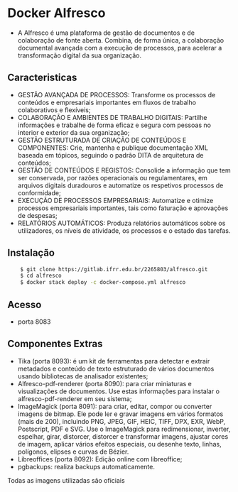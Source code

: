 # Docker Alfresco
- A Alfresco é uma plataforma de gestão de documentos e de colaboração de fonte aberta. Combina, de forma única, a colaboração documental avançada com a execução de processos, para acelerar a transformação digital da sua organização.

## Caracteristicas
- GESTÃO AVANÇADA DE PROCESSOS: Transforme os processos de conteúdos e empresariais importantes em fluxos de trabalho colaborativos e flexíveis;
- COLABORAÇÃO E AMBIENTES DE TRABALHO DIGITAIS: Partilhe informações e trabalhe de forma eficaz e segura com pessoas no interior e exterior da sua organização;
- GESTÃO ESTRUTURADA DE CRIAÇÃO DE CONTEÚDOS E COMPONENTES: Crie, mantenha e publique documentação XML baseada em tópicos, seguindo o padrão DITA de arquitetura de conteúdos;
- GESTÃO DE CONTEÚDOS E REGISTOS: Consolide a informação que tem ser conservada, por razões operacionais ou regulamentares, em arquivos digitais duradouros e automatize os respetivos processos de conformidade;
- EXECUÇÃO DE PROCESSOS EMPRESARIAIS: Automatize e otimize processos empresariais importantes, tais como faturação e aprovações de despesas;
- RELATÓRIOS AUTOMÁTICOS: Produza relatórios automáticos sobre os utilizadores, os níveis de atividade, os processos e o estado das tarefas.

## Instalação

```sh     
    $ git clone https://gitlab.ifrr.edu.br/2265803/alfresco.git
    $ cd alfresco
    $ docker stack deploy -c docker-compose.yml alfresco
```

## Acesso
- porta 8083 

## Componentes Extras

- Tika (porta 8093): é um kit de ferramentas para detectar e extrair metadados e conteúdo de texto estruturado de vários documentos usando bibliotecas de analisador existentes;
- Alfresco-pdf-renderer (porta 8090): para criar miniaturas e visualizações de documentos. Use estas informações para instalar o alfresco-pdf-renderer em seu sistema;
- ImageMagick (porta 8091): para criar, editar, compor ou converter imagens de bitmap. Ele pode ler e gravar imagens em vários formatos (mais de 200), incluindo PNG, JPEG, GIF, HEIC, TIFF, DPX, EXR, WebP, Postscript, PDF e SVG. Use o ImageMagick para redimensionar, inverter, espelhar, girar, distorcer, distorcer e transformar imagens, ajustar cores de imagem, aplicar vários efeitos especiais, ou desenhe texto, linhas, polígonos, elipses e curvas de Bézier.
- Libreoffices (porta 8092): Edição online com libreoffice;
- pgbackups: realiza backups automaticamente.


Todas as imagens utilizadas são oficiais 
